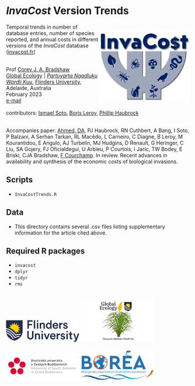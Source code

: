 # <em>InvaCost</em> Version Trends
<a href="http://invacost.fr"><img align="right" src="www/invacostlogo.png" alt="new InvaCost logo" width="250" style="margin-top: 20px"></a>

Temporal trends in number of database entries, number of species reported, and annual costs in different versions of the <em>InvaCost</em> database (<a href="http://invacost.fr">invacost.fr</a>)

<br>
Prof <a href="https://globalecologyflinders.com/people/#DIRECTOR">Corey J. A. Bradshaw</a> <br>
<a href="http://globalecologyflinders.com" target="_blank">Global Ecology</a> | <em><a href="https://globalecologyflinders.com/partuyarta-ngadluku-wardli-kuu/" target="_blank">Partuyarta Ngadluku Wardli Kuu</a></em>, <a href="http://flinders.edu.au" target="_blank">Flinders University</a>, Adelaide, Australia <br>
February 2023 <br>
<a href=mailto:corey.bradshaw@flinders.edu.au>e-mail</a> <br>
<br>
contributors: <a href="https://www.jcu.cz/en/university/staff/person?identita=Soto_Almena_Ismael_110771">Ismael Soto</a>, <a href="https://farewe.github.io/markdown-cv/">Boris Leroy</a>, <a href="https://scholar.google.com/citations?user=fwHUGm0AAAAJ&hl=de">Phillip Haubrock</a>
<br>
<br>

Accompanies paper: <a href="https://www.linkedin.com/in/danish-ali-ahmed-655934192/">Ahmed, DA</a>, PJ Haubrock, RN Cuthbert, A Bang, I Soto, P Balzani, A Serhan Tarkan, RL Macêdo, L Carneiro, C Diagne, B Leroy, M Kourantidou, E Angulo, AJ Turbelin, MJ Hudgins, D Renault, G Heringer, C Liu, SA Gojery, FJ Oficialdegui, U Arbieu, P Courtois, I Jaríc, TW Bodey, E Briski, CJA Bradshaw, <a href="https://www.ese.universite-paris-saclay.fr/en/team-members/franck-courchamp/">F Courchamp</a>. In review. Recent advances in availability and synthesis of the economic costs of biological invasions. 

## Scripts
- <code>InvaCostTrends.R</code>

## Data
- This directory contains several .csv files listing supplementary information for the article cited above.

## Required R packages
- <code>invacost</code>
- <code>dplyr</code>
- <code>tidyr</code>
- <code>rms</code>

<a href="https://www.flinders.edu.au"><img align="bottom-left" src="www/Flinders_University_Logo_Horizontal_RGB_Master.png" alt="Flinders University logo" width="200" style="margin-top: 20px"></a>
<a href="https://globalecologyflinders.com"><img align="bottom-left" src="www/GEL Logo Kaurna New Transp.png" alt="GEL logo" width="200" style="margin-top: 20px"></a>
<a href="https://www.jcu.cz/en/"><img align="bottom-left" src="www/jcu.cz.logo.png" alt="JCU-CZ logo" width="200" style="margin-top: 20px"></a>
<a href="https://www.jcu.cz/en/"><img align="bottom-left" src="www/boreaLogo.png" alt="BOREA logo" width="200" style="margin-top: 20px"></a>
